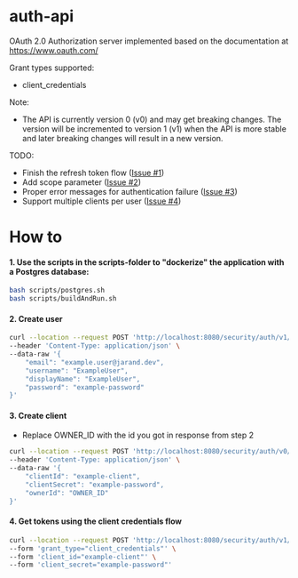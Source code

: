 # auth-api

OAuth 2.0 Authorization server implemented based on the documentation at https://www.oauth.com/

Grant types supported:

- client_credentials

Note:

- The API is currently version 0 (v0) and may get breaking changes. The version will be incremented to version 1 (v1) when the API is more stable and later breaking changes will result in a new
  version.

TODO:

- Finish the refresh token flow ([Issue #1](https://github.com/JarandAuth/auth-api/issues/1))
- Add scope parameter ([Issue #2](https://github.com/JarandAuth/auth-api/issues/2))
- Proper error messages for authentication failure ([Issue #3](https://github.com/JarandAuth/auth-api/issues/3))
- Support multiple clients per user ([Issue #4](https://github.com/JarandAuth/auth-api/issues/4))

# How to

#### 1. Use the scripts in the scripts-folder to "dockerize" the application with a Postgres database:

```bash
bash scripts/postgres.sh
bash scripts/buildAndRun.sh
```

#### 2. Create user

```bash
curl --location --request POST 'http://localhost:8080/security/auth/v1/jarand-user' \
--header 'Content-Type: application/json' \
--data-raw '{
    "email": "example.user@jarand.dev",
    "username": "ExampleUser",
    "displayName": "ExampleUser",
    "password": "example-password"
}'
```

#### 3. Create client

- Replace OWNER_ID with the id you got in response from step 2

```bash
curl --location --request POST 'http://localhost:8080/security/auth/v0/jarand-client' \
--header 'Content-Type: application/json' \
--data-raw '{
    "clientId": "example-client",
    "clientSecret": "example-password",
    "ownerId": "OWNER_ID"
}'
```

#### 4. Get tokens using the client credentials flow

```bash
curl --location --request POST 'http://localhost:8080/security/auth/v1/oauth/token' \
--form 'grant_type="client_credentials"' \
--form 'client_id="example-client"' \
--form 'client_secret="example-password"'
```
